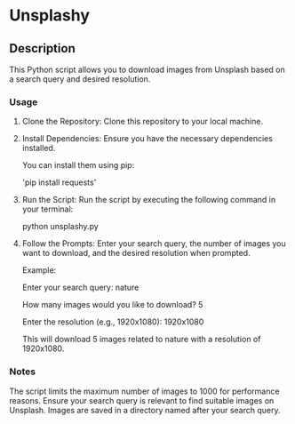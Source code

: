 # Unsplashy

## Description
This Python script allows you to download images from Unsplash based on a search query and desired resolution.

### Usage
1. Clone the Repository: Clone this repository to your local machine.
2. Install Dependencies: Ensure you have the necessary dependencies installed.
   
   You can install them using pip:
   
   'pip install requests'
4. Run the Script: Run the script by executing the following command in your terminal:
   
   python unsplashy.py
6. Follow the Prompts: Enter your search query, the number of images you want to download, and the desired resolution when prompted.

   Example:

   Enter your search query: nature

   How many images would you like to download? 5

   Enter the resolution (e.g., 1920x1080): 1920x1080

   This will download 5 images related to nature with a resolution of 1920x1080.

### Notes
The script limits the maximum number of images to 1000 for performance reasons.
Ensure your search query is relevant to find suitable images on Unsplash.
Images are saved in a directory named after your search query.

